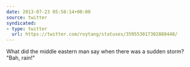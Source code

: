 ```yaml
---
date: 2013-07-23 05:58:14+00:00
source: twitter
syndicated:
- type: twitter
  url: https://twitter.com/roytang/statuses/359553017302888448/
---
```


What did the middle eastern man say when there was a sudden storm? "Bah, rain!"